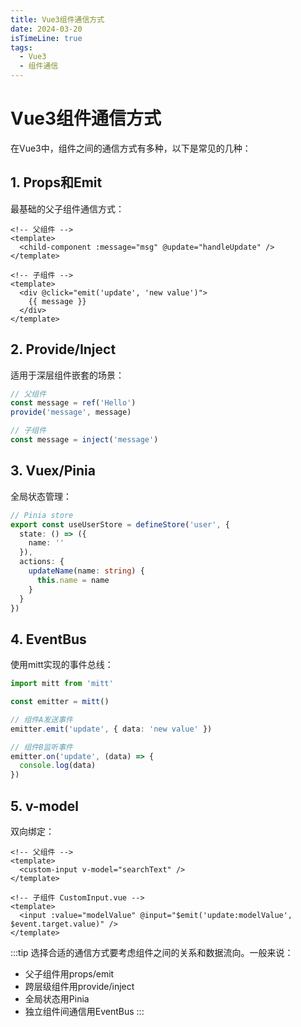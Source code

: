 ```yaml
---
title: Vue3组件通信方式
date: 2024-03-20
isTimeLine: true
tags:
  - Vue3
  - 组件通信
---
```


# Vue3组件通信方式

在Vue3中，组件之间的通信方式有多种，以下是常见的几种：

## 1. Props和Emit

最基础的父子组件通信方式：

```vue
<!-- 父组件 -->
<template>
  <child-component :message="msg" @update="handleUpdate" />
</template>

<!-- 子组件 -->
<template>
  <div @click="emit('update', 'new value')">
    {{ message }}
  </div>
</template>
```

## 2. Provide/Inject

适用于深层组件嵌套的场景：

```ts
// 父组件
const message = ref('Hello')
provide('message', message)

// 子组件
const message = inject('message')
```

## 3. Vuex/Pinia

全局状态管理：

```ts
// Pinia store
export const useUserStore = defineStore('user', {
  state: () => ({
    name: ''
  }),
  actions: {
    updateName(name: string) {
      this.name = name
    }
  }
})
```

## 4. EventBus

使用mitt实现的事件总线：

```ts
import mitt from 'mitt'

const emitter = mitt()

// 组件A发送事件
emitter.emit('update', { data: 'new value' })

// 组件B监听事件
emitter.on('update', (data) => {
  console.log(data)
})
```

## 5. v-model

双向绑定：

```vue
<!-- 父组件 -->
<template>
  <custom-input v-model="searchText" />
</template>

<!-- 子组件 CustomInput.vue -->
<template>
  <input :value="modelValue" @input="$emit('update:modelValue', $event.target.value)" />
</template>
```

:::tip
选择合适的通信方式要考虑组件之间的关系和数据流向。一般来说：

- 父子组件用props/emit
- 跨层级组件用provide/inject
- 全局状态用Pinia
- 独立组件间通信用EventBus
  :::
